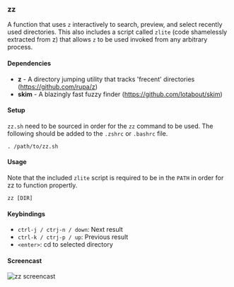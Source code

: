 ### zz

A function that uses `z` interactively to search, preview, and select recently used directories. This
also includes a script called `zlite` (code shamelessly extracted from z) that allows `z` to be used
invoked from any arbitrary process.

#### Dependencies

* **z** - A directory jumping utility that tracks 'frecent' directories (https://github.com/rupa/z)
* **skim** - A blazingly fast fuzzy finder (https://github.com/lotabout/skim)

#### Setup

`zz.sh` need to be sourced in order for the `zz` command to be used. The following should be added
to the `.zshrc` or `.bashrc` file.

    . /path/to/zz.sh

#### Usage

Note that the included `zlite` script is required to be in the `PATH` in order for zz to function
propertly.

    zz [DIR]
    
#### Keybindings

* `ctrl-j / ctrj-n / down`: Next result
* `ctrl-k / ctrj-p / up`: Previous result
* `<enter>`: cd to selected directory

#### Screencast

![zz screencast](http://drop.bryan.sh/3SqhCY8QSj.gif)
